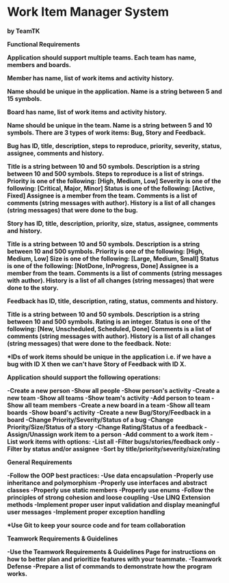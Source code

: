 # <b>Work Item Manager System <b>
by TeamTK

<b>Functional Requirements<b>

Application should support multiple teams. Each team has name, members and boards.


<b>Member<b> has name, list of work items and activity history.

Name should be unique in the application.
Name is a string between 5 and 15 symbols.


<b>Board<b> has name, list of work items and activity history.

Name should be unique in the team.
Name is a string between 5 and 10 symbols.
There are 3 types of work items: Bug, Story and Feedback.


<b>Bug<b> has ID, title, description, steps to reproduce, priority, severity, status, assignee, comments and history.

Title is a string between 10 and 50 symbols.
Description is a string between 10 and 500 symbols.
Steps to reproduce is a list of strings.
Priority is one of the following: [High, Medium, Low]
Severity is one of the following: [Critical, Major, Minor]
Status is one of the following: [Active, Fixed]
Assignee is a member from the team.
Comments is a list of comments (string messages with author).
History is a list of all changes (string messages) that were done to the bug.


<b>Story<b> has ID, title, description, priority, size, status, assignee, comments and history.

Title is a string between 10 and 50 symbols.
Description is a string between 10 and 500 symbols.
Priority is one of the following: [High, Medium, Low]
Size is one of the following: [Large, Medium, Small]
Status is one of the following: [NotDone, InProgress, Done]
Assignee is a member from the team.
Comments is a list of comments (string messages with author).
History is a list of all changes (string messages) that were done to the story.


<b>Feedback<b> has ID, title, description, rating, status, comments and history.

Title is a string between 10 and 50 symbols.
Description is a string between 10 and 500 symbols.
Rating is an integer.
Status is one of the following: [New, Unscheduled, Scheduled, Done]
Comments is a list of comments (string messages with author).
History is a list of all changes (string messages) that were done to the feedback.
Note:

*IDs of work items should be unique in the application i.e. if we have a bug with ID X then we can't have Story of Feedback with ID X.


<b>Application should support the following operations:<b>

-Create a new person
-Show all people
-Show person's activity
-Create a new team
-Show all teams
-Show team's activity
-Add person to team
-Show all team members
-Create a new board in a team
-Show all team boards
-Show board's activity
-Create a new Bug/Story/Feedback in a board
-Change Priority/Severity/Status of a bug
-Change Priority/Size/Status of a story
-Change Rating/Status of a feedback
-Assign/Unassign work item to a person
-Add comment to a work item
-List work items with options:
-List all
-Filter bugs/stories/feedback only
-Filter by status and/or assignee
-Sort by title/priority/severity/size/rating

<b>General Requirements<b>

-Follow the OOP best practices:
-Use data encapsulation
-Properly use inheritance and polymorphism
-Properly use interfaces and abstract classes
-Properly use static members
-Properly use enums
-Follow the principles of strong cohesion and loose coupling
-Use LINQ Extension methods
-Implement proper user input validation and display meaningful user messages
-Implement proper exception handling

*Use Git to keep your source code and for team collaboration

<b>Teamwork Requirements & Guidelines<b>

-Use the Teamwork Requirements & Guidelines Page for instructions on how to better plan and prioritize features with your teammate.
-Teamwork Defense
-Prepare a list of commands to demonstrate how the program works.
